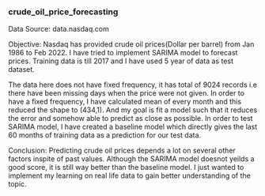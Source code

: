 ### crude_oil_price_forecasting
Data Source: data.nasdaq.com

Objective: Nasdaq has provided crude oil prices(Dollar per barrel) from Jan 1986 to Feb 2022. I have tried to implement SARIMA model to forecast prices. Training data is till 2017 and I have used 5 year of data as test dataset. 

The data here does not have fixed frequency, it has total of 9024 records i.e there have been missing days when the price were not given. In order to have a fixed frequency, I have calculated mean of every month and this reduced the shape to (434,1). And my goal is fit a model such that it reduces the error
and somehow able to predict as close as possible. In order to test SARIMA model, I have created a baseline model which directly gives the last 60 months 
of training data as a prediction for  our test data.

Conclusion: Predicting crude oil prices depends a lot on several other factors inspite of past values. Although the SARIMA model doesnot yeilds a good score, it is still way better than the baseline model. I just wanted to implement my learning on real life data to gain better understanding of the topic.
